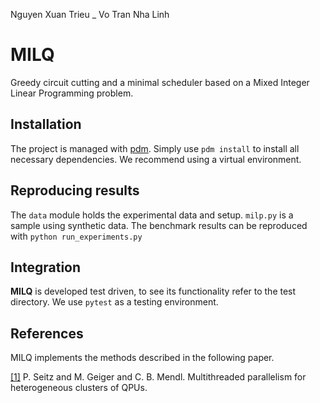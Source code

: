 
Nguyen Xuan Trieu _ Vo Tran Nha Linh

# MILQ

Greedy circuit cutting and a minimal scheduler based on a Mixed Integer Linear Programming problem.

## Installation 

The project is managed with [pdm](https://pdm-project.org/latest/).
Simply use `pdm install` to install all necessary dependencies.
We recommend using a virtual environment.

## Reproducing results

The `data` module holds the experimental data and setup.
`milp.py` is a sample using synthetic data. 
The benchmark results can be reproduced with `python run_experiments.py`

## Integration

**MILQ** is developed test driven, to see its functionality refer to the test directory.
We use `pytest` as a testing environment.

## References

MILQ implements the methods described in the following paper.

[[1]](https://arxiv.org/abs/2311.17490)
P. Seitz and M. Geiger and C. B. Mendl. Multithreaded parallelism for heterogeneous clusters of QPUs.
